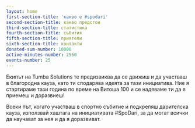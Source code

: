 ```yaml
---
layout: home
first-section-title: 'какво е #spodari'
second-section-title: какво предстои
third-section-title: статистика
fourth-section-title: събития
fifth-section-title: приятели
sixth-section-title: контакти
donated-sum-number: 10000
active-minutes-number: 2560
events-number: 25 
---
```

Екипът на Tumba Solutions те предизвиква да се движиш и да участваш в благородна кауза, като ти сподарява идеята за тази инициатива. Ние я стартираме тази година по време на Витоша 100 и се надяваме ти да я приемеш и доразвиеш!

Всеки път, когато участваш в спортно събитие и подкрепяш дарителска кауза, използвай хаштага на инициативата #SpoDari, за да могат всички да научават за нея и да я доразвиват.
